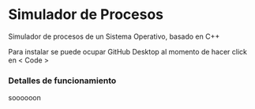 # Simulador de Procesos
Simulador de procesos de un Sistema Operativo, basado en C++

Para instalar se puede ocupar GitHub Desktop al momento de hacer click en < Code >

### Detalles de funcionamiento
soooooon
